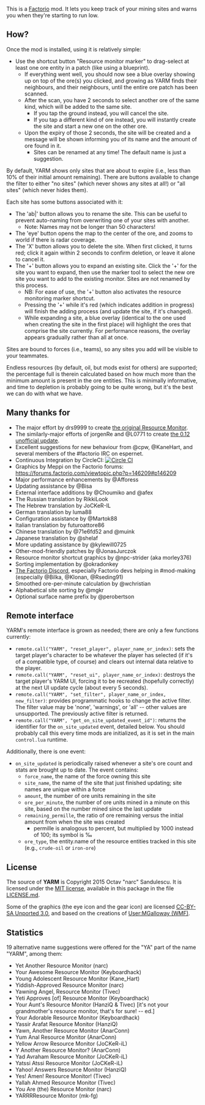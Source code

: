 This is a [Factorio](http://www.factorio.com/) mod. It lets you keep track of
your mining sites and warns you when they're starting to run low.


## How? ##

Once the mod is installed, using it is relatively simple:

* Use the shortcut button "Resource monitor marker" to drag-select at least one
ore entity in a patch (like using a blueprint).
    * If everything went well, you should now see a blue overlay showing up on
    top of the ore(s) you clicked, and growing as YARM finds their neighbours,
    and their neighbours, until the entire ore patch has been scanned.
    * After the scan, you have 2 seconds to select another ore of the same kind,
    which will be added to the same site.
        * If you tap the ground instead, you will cancel the site.
        * If you tap a different kind of ore instead, you will instantly create
        the site and start a new one on the other ore.
    * Upon the expiry of those 2 seconds, the site will be created and a
    message will be shown informing you of its name and the amount of ore found
    in it.
        * Sites can be renamed at any time! The default name is just a
        suggestion.

By default, YARM shows only sites that are about to expire (i.e., less than 10%
of their initial amount remaining). There are buttons available to change the
filter to either "no sites" (which never shows any sites at all!) or "all
sites" (which never hides them).

Each site has some buttons associated with it:

* The 'ab|' button allows you to rename the site. This can be useful to prevent
auto-naming from overwriting one of your sites with another.
    * Note: Names may not be longer than 50 characters!
* The 'eye' button opens the map to the center of the ore, and zooms to world
if there is radar coverage.
* The 'X' button allows you to delete the site. When first clicked, it turns
red; click it again within 2 seconds to confirm deletion, or leave it alone to
cancel it.
* The '+' button allows you to expand an existing site. Click the '+' for the
site you want to expand, then use the marker tool to select the new ore site
you want to add to the existing monitor. Sites are not renamed by this process.
    * NB: For ease of use, the '+' button also activates the resource
    monitoring marker shortcut.
    * Pressing the '+' while it's red (which indicates addition in progress)
    will finish the adding process (and update the site, if it's changed).
    * While expanding a site, a blue overlay (identical to the one used when
    creating the site in the first place) will highlight the ores that comprise
    the site currently. For performance reasons, the overlay appears gradually
    rather than all at once.

Sites are bound to forces (i.e., teams), so any sites you add will be visible
to your teammates.

Endless resources (by default, oil, but mods exist for others) are supported;
the percentage full is therein calculated based on how much more than the
minimum amount is present in the ore entities. This is minimally informative,
and time to depletion is probably going to be quite wrong, but it's the best we
can do with what we have.


## Many thanks for ##

* The major effort by drs9999 to create
[the original Resource Monitor](http://www.factorioforums.com/forum/viewtopic.php?f=86&t=2855).
* The similarly-major efforts of jorgenRe and @L0771 to create
[the 0.12 unofficial update](http://www.factorioforums.com/forum/viewtopic.php?f=120&t=13809).
* Excellent suggestions for new behaviour from @cpw, @KaneHart, and several
members of the #factorio IRC on espernet.
* Continuous Integration by CircleCI:
[![Circle CI](https://circleci.com/gh/narc0tiq/YARM.svg?style=svg)](https://circleci.com/gh/narc0tiq/YARM)
* Graphics by Meppi on the Factorio forums: <https://forums.factorio.com/viewtopic.php?p=146209#p146209>
* Major performance enhancements by @Afforess
* Updating assistance by @Bisa
* External interface additions by @Choumiko and @afex
* The Russian translation by RikkiLook
* The Hebrew translation by JoCKeR-IL
* German translation by luma88
* Configuration assistance by @Martok88
* Italian translation by futuroattore86
* Chinese translation by @71e6fd52 and @muink
* Japanese translation by @shelaf
* More updating assistance by @kylewill0725
* Other-mod-friendly patches by @JonasJurczok
* Resource monitor shortcut graphics by @npc-strider (aka morley376)
* Sorting implementation by @okradonkey
* [The Factorio Discord](https://discord.gg/5N4pQPF), especially Factorio devs helping in #mod-making (especially @Bilka, @Klonan, @Rseding91)
* Smoothed ore-per-minute calculation by @wchristian
* Alphabetical site sorting by @mgkr
* Optional surface name prefix by @perobertson


## Remote interface ##

YARM's remote interface is grown as needed; there are only a few functions currently:

- `remote.call("YARM", "reset_player", player_name_or_index)`: sets the target player's character to be whatever the player has selected (if it's of a compatible type, of course) and clears out internal data relative to the player.
- `remote.call("YARM", "reset_ui", player_name_or_index)`: destroys the target player's YARM UI, forcing it to be recreated (hopefully correctly) at the next UI update cycle (about every 5 seconds).
- `remote.call("YARM", "set_filter", player_name_or_index, new_filter)`: provides programmatic hooks to change the active filter. The filter value may be 'none', 'warnings', or 'all' -- other values are unsupported. The previously active filter is returned.
- `remote.call("YARM", "get_on_site_updated_event_id")`: returns the identifier for the `on_site_updated` event, detailed below. You should probably call this every time mods are initialized, as it is set in the main `control.lua` runtime.

Additionally, there is one event:

- `on_site_updated` is periodically raised whenever a site's ore count and stats are brought up to date. The event contains:
    - `force_name`, the name of the force owning this site
    - `site_name`, the name of the site that just finished updating; site names are unique within a force
    - `amount`, the number of ore units remaining in the site
    - `ore_per_minute`, the number of ore units mined in a minute on this site, based on the number mined since the last update
    - `remaining_permille`, the ratio of ore remaining versus the initial amount from when the site was created
        - permille is analogous to percent, but multiplied by 1000 instead of 100; its symbol is ‰
    - `ore_type`, the entity.name of the resource entities tracked in this site (e.g., `crude-oil` or `iron-ore`)


## License ##

The source of **YARM** is Copyright 2015 Octav "narc" Sandulescu. It
is licensed under the [MIT license][mit], available in this package in the file
[LICENSE.md](LICENSE.md).

Some of the graphics (the eye icon and the gear icon) are licensed
[CC-BY-SA Unported 3.0][CC-BY-SA-3],
and based on the creations of
[User:MGalloway (WMF)](https://commons.wikimedia.org/wiki/User:MGalloway_%28WMF%29).


[mit]: http://opensource.org/licenses/mit-license.html
[CC-BY-SA-3]: https://creativecommons.org/licenses/by-sa/3.0/deed.en

## Statistics ##

19 alternative name suggestions were offered for the "YA" part of the name "YARM", among them:

- Yet Another Resource Monitor (narc)
- Your Awesome Resource Monitor (Keyboardhack)
- Young Adolescent Resource Monitor (Kane\_Hart)
- Yiddish-Approved Resource Monitor (narc)
- Yawning Angel, Resource Monitor (Tivec)
- Yeti Approves [of] Resource Monitor (Keyboardhack)
- Your Aunt's Resource Monitor (HanziQ & Tivec) [it's not your grandmother's resource monitor, that's for sure! -- ed.]
- Your Adorable Resource Monitor (Keyboardhack)
- Yassir Arafat Resource Monitor (HanziQ)
- Yawn, Another Resource Monitor (AnarConn)
- Yum Anal Resource Monitor (AnarConn)
- Yellow Arrow Resource Monitor (JoCKeR-iL)
- Y Another Resource Monitor? (AnarConn)
- Yad Avraham Resource Monitor (JoCKeR-iL)
- Yatssi Atssi Resource Monitor (JoCKeR-iL)
- Yahoo! Answers Resource Monitor (HanziQ)
- Yes! Amen! Resource Monitor! (Tivec)
- Yallah Ahmed Resource Monitor (Tivec)
- You Are (the) Resource Monitor (narc)
- YARRRResource Monitor (mk-fg)
